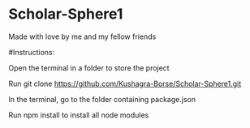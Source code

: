 # Scholar-Sphere1
Made with love by me and my fellow friends

#Instructions:

Open the terminal in a folder to store the project

Run git clone https://github.com/Kushagra-Borse/Scholar-Sphere1.git

In the terminal, go to the folder containing package.json

Run npm install to install all node modules
